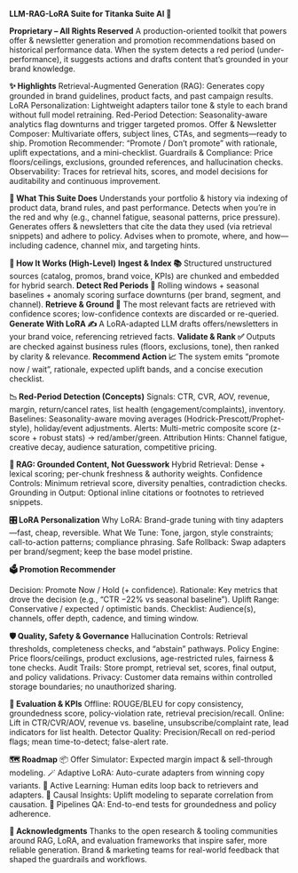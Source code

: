 **LLM-RAG-LoRA Suite for Titanka Suite AI 🚀**

**Proprietary – All Rights Reserved**
A production-oriented toolkit that powers offer & newsletter generation and promotion recommendations based on historical performance data. When the system detects a red period (under-performance), it suggests actions and drafts content that’s grounded in your brand knowledge.

**✨ Highlights**
Retrieval-Augmented Generation (RAG): Generates copy grounded in brand guidelines, product facts, and past campaign results.
LoRA Personalization: Lightweight adapters tailor tone & style to each brand without full model retraining.
Red-Period Detection: Seasonality-aware analytics flag downturns and trigger targeted promos.
Offer & Newsletter Composer: Multivariate offers, subject lines, CTAs, and segments—ready to ship.
Promotion Recommender: “Promote / Don’t promote” with rationale, uplift expectations, and a mini-checklist.
Guardrails & Compliance: Price floors/ceilings, exclusions, grounded references, and hallucination checks.
Observability: Traces for retrieval hits, scores, and model decisions for auditability and continuous improvement.

**🧠 What This Suite Does**
Understands your portfolio & history via indexing of product data, brand rules, and past performance.
Detects when you’re in the red and why (e.g., channel fatigue, seasonal patterns, price pressure).
Generates offers & newsletters that cite the data they used (via retrieval snippets) and adhere to policy.
Advises when to promote, where, and how—including cadence, channel mix, and targeting hints.

**🧩 How It Works (High-Level)**
**Ingest & Index 📚**
Structured unstructured sources (catalog, promos, brand voice, KPIs) are chunked and embedded for hybrid search.
**Detect Red Periods 🔴**
Rolling windows + seasonal baselines + anomaly scoring surface downturns (per brand, segment, and channel).
**Retrieve & Ground 🔎**
The most relevant facts are retrieved with confidence scores; low-confidence contexts are discarded or re-queried.
**Generate With LoRA ✍️**
A LoRA-adapted LLM drafts offers/newsletters in your brand voice, referencing retrieved facts.
**Validate & Rank ✅**
Outputs are checked against business rules (floors, exclusions, tone), then ranked by clarity & relevance.
**Recommend Action 📈**
The system emits “promote now / wait”, rationale, expected uplift bands, and a concise execution checklist.

**📉 Red-Period Detection (Concepts)**
Signals: CTR, CVR, AOV, revenue, margin, return/cancel rates, list health (engagement/complaints), inventory.
Baselines: Seasonality-aware moving averages (Hodrick-Prescott/Prophet-style), holiday/event adjustments.
Alerts: Multi-metric composite score (z-score + robust stats) → red/amber/green.
Attribution Hints: Channel fatigue, creative decay, audience saturation, competitive pricing.

**🧷 RAG: Grounded Content, Not Guesswork**
Hybrid Retrieval: Dense + lexical scoring; per-chunk freshness & authority weights.
Confidence Controls: Minimum retrieval score, diversity penalties, contradiction checks.
Grounding in Output: Optional inline citations or footnotes to retrieved snippets.

**🎛️ LoRA Personalization**
Why LoRA: Brand-grade tuning with tiny adapters—fast, cheap, reversible.
What We Tune: Tone, jargon, style constraints; call-to-action patterns; compliance phrasing.
Safe Rollback: Swap adapters per brand/segment; keep the base model pristine.

**🗳️ Promotion Recommender**

Decision: Promote Now / Hold (+ confidence).
Rationale: Key metrics that drove the decision (e.g., “CTR −22% vs seasonal baseline”).
Uplift Range: Conservative / expected / optimistic bands.
Checklist: Audience(s), channels, offer depth, cadence, and timing window.

**🛡️ Quality, Safety & Governance**
Hallucination Controls: Retrieval thresholds, completeness checks, and “abstain” pathways.
Policy Engine: Price floors/ceilings, product exclusions, age-restricted rules, fairness & tone checks.
Audit Trails: Store prompt, retrieval set, scores, final output, and policy validations.
Privacy: Customer data remains within controlled storage boundaries; no unauthorized sharing.

**📏 Evaluation & KPIs**
Offline: ROUGE/BLEU for copy consistency, groundedness score, policy-violation rate, retrieval precision/recall.
Online: Lift in CTR/CVR/AOV, revenue vs. baseline, unsubscribe/complaint rate, lead indicators for list health.
Detector Quality: Precision/Recall on red-period flags; mean time-to-detect; false-alert rate.

**🗺️ Roadmap**
📦 Offer Simulator: Expected margin impact & sell-through modeling.
🪄 Adaptive LoRA: Auto-curate adapters from winning copy variants.
🔁 Active Learning: Human edits loop back to retrievers and adapters.
🧮 Causal Insights: Uplift modeling to separate correlation from causation.
🔐 Pipelines QA: End-to-end tests for groundedness and policy adherence.

**🤝 Acknowledgments**
Thanks to the open research & tooling communities around RAG, LoRA, and evaluation frameworks that inspire safer, more reliable generation.
Brand & marketing teams for real-world feedback that shaped the guardrails and workflows.
